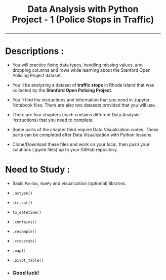 
<h1><p style="text-align: center;">Data Analysis with Python <br>Project - 1 (Police Stops in Traffic)</p></h1> 

***
# Descriptions :
    
 - You will practice fixing data types, handling missing values, and dropping columns and rows while learning about the Stanford Open Policing Project dataset.

 - You'll be analyzing a dataset of **traffic stops** in Rhode Island that was collected by the **Stanford Open Policing Project**.
    
 - You'll find the instructions and information that you need in Jupyter Notebook files. There are also two datasets provided that you will use.
    
 - There are four chapters (each contains different Data Analysis instructions) that you need to complete.
 
 - Some parts of the chapter third require Data Visualization codes. These parts can be completed after Data Visualization with Python lessons. 
    
 - Clone/Download these files and work on your local, then push your solutions (.ipynb files) up to your GitHub repository.
 
 # Need to Study :
 - Basic `Pandas`, `NumPy` and visualization (optional) libraries.
 - `.astype()`
 - `str.cat()`
 - `to_datetime()`
 - `.contains()`
 - `.resample()`
 - `.crosstab()`
 - `.map()`
 - `.pivot_table()`
    
 - ### Good luck!
